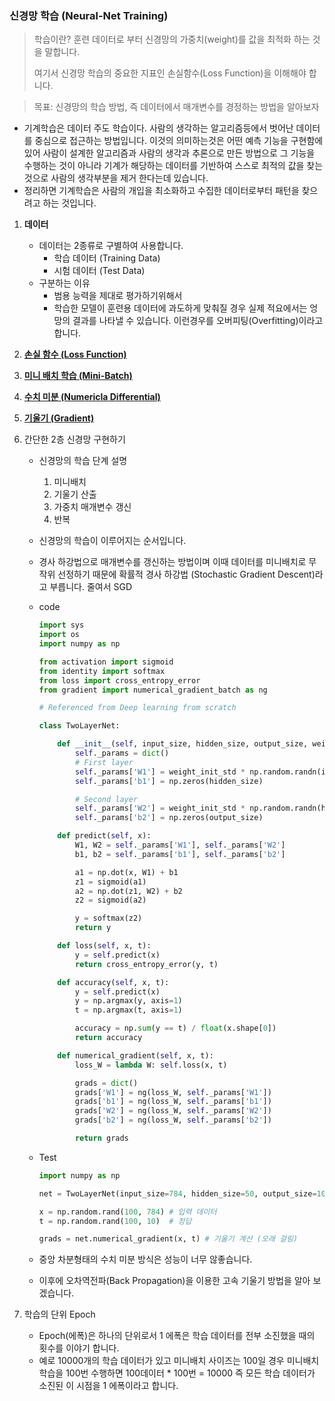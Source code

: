 ### 신경망 학습 (Neural-Net Training)



> 학습이란? 훈련 데이터로 부터 신경망의 가중치(weight)를 값을 최적화 하는 것을 말합니다.
>
> 여기서 신경망 학습의 중요한 지표인 손실함수(Loss Function)을 이해해야 합니다.

> 목표: 신경망의 학습 방법, 즉 데이터에서 매개변수를 경정하는 방법을 알아보자



* 기계학습은 데이터 주도 학습이다. 사람의 생각하는 알고리즘등에서 벗어난 데이터를 중심으로 접근하는 방법입니다. 이것의 의미하는것은 어떤 예측 기능을 구현함에 있어 사람이 설계한 알고리즘과 사람의 생각과 추론으로 만든 방법으로 그 기능을 수행하는 것이 아니라 기계가 해당하는 데이터를 기반하여 스스로 최적의 값을 찾는것으로 사람의 생각부분을 제거 한다는데 있습니다. 
* 정리하면 기계학습은 사람의 개입을 최소화하고 수집한 데이터로부터 패턴을 찾으려고 하는 것입니다. 



1. **데이터**
   * 데이터는 2종류로 구별하여 사용합니다.
     * 학습 데이터 (Training Data)
     * 시험 데이터 (Test Data)
   * 구분하는 이유
     * 범용 능력을 제대로 평가하기위해서
     * 학습한 모델이 훈련용 데이터에 과도하게 맞춰질 경우 실제 적요에서는 엉망의 결과를 나타낼 수 있습니다. 이런경우를 오버피팅(Overfitting)이라고 합니다.

2. **[손실 함수 (Loss Function)](loss_function.md)**

3. **[미니 배치 학습 (Mini-Batch)](mini_batch.md)**

4. **[수치 미분 (Numericla Differential)](numerical_differential.md)**

5. **[기울기 (Gradient)](gradient.md)**

6. 간단한 2층 신경망 구현하기

   * 신경망의 학습 단계 설명

     1. 미니배치
     2. 기울기 산출
     3. 가중치 매개변수 갱신
     4. 반복

   * 신경망의 학습이 이루어지는 순서입니다.

   * 경사 하강법으로 매개변수를 갱신하는 방법이며 이때 데이터를 미니배치로 무작위 선정하기 때문에
     확률적 경사 하강법 (Stochastic Gradient Descent)라고 부릅니다. 줄여서 SGD

   * code

     ```python
     import sys
     import os
     import numpy as np
     
     from activation import sigmoid
     from identity import softmax
     from loss import cross_entropy_error
     from gradient import numerical_gradient_batch as ng
     
     # Referenced from Deep learning from scratch
     
     class TwoLayerNet:
     
         def __init__(self, input_size, hidden_size, output_size, weight_init_std=0.01):
             self._params = dict()
             # First layer
             self._params['W1'] = weight_init_std * np.random.randn(input_size, hidden_size)
             self._params['b1'] = np.zeros(hidden_size)
     
             # Second layer
             self._params['W2'] = weight_init_std * np.random.randn(hidden_size, output_size)
             self._params['b2'] = np.zeros(output_size)
     
         def predict(self, x):
             W1, W2 = self._params['W1'], self._params['W2']
             b1, b2 = self._params['b1'], self._params['b2']
     
             a1 = np.dot(x, W1) + b1
             z1 = sigmoid(a1)
             a2 = np.dot(z1, W2) + b2
             z2 = sigmoid(a2)
     
             y = softmax(z2)
             return y
     
         def loss(self, x, t):
             y = self.predict(x)
             return cross_entropy_error(y, t)
     
         def accuracy(self, x, t):
             y = self.predict(x)
             y = np.argmax(y, axis=1)
             t = np.argmax(t, axis=1)
     
             accuracy = np.sum(y == t) / float(x.shape[0])
             return accuracy
     
         def numerical_gradient(self, x, t):
             loss_W = lambda W: self.loss(x, t)
     
             grads = dict()
             grads['W1'] = ng(loss_W, self._params['W1'])
             grads['b1'] = ng(loss_W, self._params['b1'])
             grads['W2'] = ng(loss_W, self._params['W2'])
             grads['b2'] = ng(loss_W, self._params['b2'])
     
             return grads
     
     ```

   * Test

     ```python
     import numpy as np
     
     net = TwoLayerNet(input_size=784, hidden_size=50, output_size=10)
     
     x = np.random.rand(100, 784) # 입력 데이터 
     t = np.random.rand(100, 10)  # 정답
     
     grads = net.numerical_gradient(x, t) # 기울기 계산 (오래 걸림)
     ```

   * 중앙 차분형태의 수치 미분 방식은 성능이 너무 않좋습니다.

   * 이후에 오차역전파(Back Propagation)을 이용한 고속 기울기 방법을 알아 보겠습니다.

7. 학습의 단위 Epoch

   * Epoch(에폭)은 하나의 단위로서 1 에폭은 학습 데이터를 전부 소진했을 때의 횟수를 이야기 합니다.
   * 예로 10000개의 학습 데이터가 있고 미니배치 사이즈는 100일 경우 미니배치 학습을 100번 수행하면 100데이터 * 100번 = 10000 즉 모든 학습 데이터가 소진된 이 시점을 1 에폭이라고 합니다.






